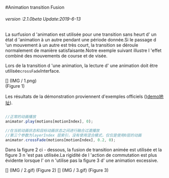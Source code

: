 #Animation transition Fusion

###### *version :2.1.0beta   Update:2019-6-13*

La surfusion d 'animation est utilisée pour une transition sans heurt d' un état d 'animation à un autre pendant une période donnée.Si le passage d 'un mouvement à un autre est très court, la transition se déroule normalement de manière satisfaisante.Notre exemple suivant illustre l 'effet combiné des mouvements de course et de visée.

Lors de la transition d 'une animation, la lecture d' une animation doit être utilisée`crossFade`Interface.

[] (IMG / 1.png) <br > (Figure 1)

Les résultats de la démonstration proviennent d'exemples officiels ()[demo地址](https://layaair.ldc.layabox.com/demo2/?language=ch&category=3d&group=Animation3D&name=AnimationLayerBlend)).


```typescript

//正常的动画播放
animator.play(motions[motionIndex], 0);

//在当前动画状态和目标动画状态之间进行融合过渡播放
//第三个参数为layerIndex 层索引，没有使用混合模式，仅仅是使用0层的动画
animator.crossFade(motions[motionIndex], 0.2, 0);
```


Dans la figure 2 ci - dessous, la fusion de transition animée est utilisée et la figure 3 n 'est pas utilisée.La rigidité de l 'action de commutation est plus évidente lorsque l' on n 'utilise pas la figure 3 d' une animation excessive.

[] (IMG / 2.gif) (Figure 2) [] (IMG / 3.gif) (Figure 3)

